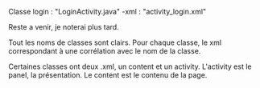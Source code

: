 Classe login : "LoginActivity.java"
-xml : "activity_login.xml"

Reste a venir, je noterai plus tard.

Tout les noms de classes sont clairs.
Pour chaque classe, le xml correspondant à une corrélation avec le nom de la classe.

Certaines classes ont deux .xml, un content et un activity.
L'activity est le panel, la présentation.
Le content est le contenu de la page.
